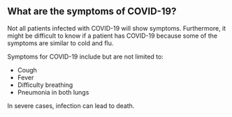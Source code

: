 ## What are the symptoms of COVID-19?

Not all patients infected with COVID-19 will show symptoms. Furthermore, it might be difficult to know if a patient has COVID-19 because some of the symptoms are similar to cold and flu.

Symptoms for COVID-19 include but are not limited to:

- Cough
- Fever
- Difficulty breathing
- Pneumonia in both lungs

In severe cases, infection can lead to death.
